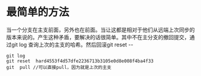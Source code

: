# 最简单的方法
当一个分支在主支前面，另外也在前面。当让这都是相对于他们从远端上次同步的版本来说的。产生这种矛盾，要解决的话很简单。其中不在主分支的撤回提交，通过git log 查询上次的主支的哈希。然后回滚git reset --
```
git log
git reset  hard4553f4d57dfe2236713b3105e0d8e008f4ba4f33
git  pull //可以直接pull，因为就是上次的主支
```


